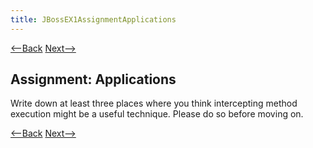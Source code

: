 ```yaml
---
title: JBossEX1AssignmentApplications
---
```

[<--Back](JBossEX1ApplyYourself) [Next-->](JBossEX1ApplicationsOfMethodExecution)

## Assignment: Applications
Write down at least three places where you think intercepting method execution might be a useful technique. Please do so before moving on.

[<--Back](JBossEX1ApplyYourself) [Next-->](JBossEX1ApplicationsOfMethodExecution)
